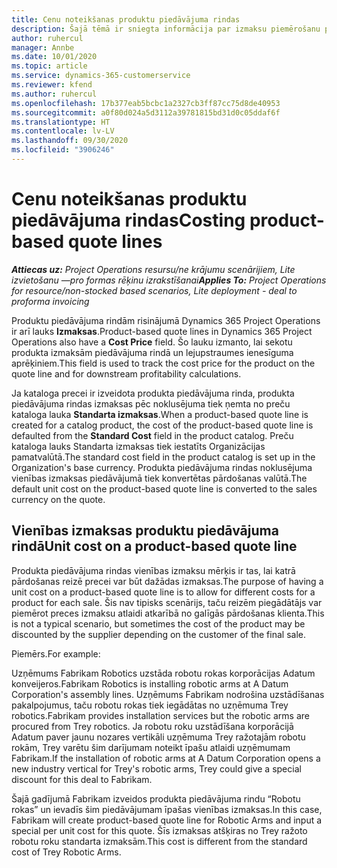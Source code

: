 ```yaml
---
title: Cenu noteikšanas produktu piedāvājuma rindas
description: Šajā tēmā ir sniegta informācija par izmaksu piemērošanu produktu piedāvājumu rindai.
author: ruhercul
manager: Annbe
ms.date: 10/01/2020
ms.topic: article
ms.service: dynamics-365-customerservice
ms.reviewer: kfend
ms.author: ruhercul
ms.openlocfilehash: 17b377eab5bcbc1a2327cb3ff87cc75d8de40953
ms.sourcegitcommit: a0f80d024a5d3112a39781815bd31d0c05ddaf6f
ms.translationtype: HT
ms.contentlocale: lv-LV
ms.lasthandoff: 09/30/2020
ms.locfileid: "3906246"
---
```

# <a name="costing-product-based-quote-lines"></a><span data-ttu-id="07559-103">Cenu noteikšanas produktu piedāvājuma rindas</span><span class="sxs-lookup"><span data-stu-id="07559-103">Costing product-based quote lines</span></span>

<span data-ttu-id="07559-104">_**Attiecas uz:** Project Operations resursu/ne krājumu scenārijiem, Lite izvietošanu —pro formas rēķinu izrakstīšanai_</span><span class="sxs-lookup"><span data-stu-id="07559-104">_**Applies To:** Project Operations for resource/non-stocked based scenarios, Lite deployment - deal to proforma invoicing_</span></span>


<span data-ttu-id="07559-105">Produktu piedāvājuma rindām risinājumā Dynamics 365 Project Operations ir arī lauks **Izmaksas**.</span><span class="sxs-lookup"><span data-stu-id="07559-105">Product-based quote lines in Dynamics 365 Project Operations also have a **Cost Price** field.</span></span> <span data-ttu-id="07559-106">Šo lauku izmanto, lai sekotu produkta izmaksām piedāvājuma rindā un lejupstraumes ienesīguma aprēķiniem.</span><span class="sxs-lookup"><span data-stu-id="07559-106">This field is used to track the cost price for the product on the quote line and for downstream profitability calculations.</span></span>

<span data-ttu-id="07559-107">Ja kataloga precei ir izveidota produkta piedāvājuma rinda, produkta piedāvājuma rindas izmaksas pēc noklusējuma tiek ņemta no preču kataloga lauka **Standarta izmaksas**.</span><span class="sxs-lookup"><span data-stu-id="07559-107">When a product-based quote line is created for a catalog product, the cost of the product-based quote line is defaulted from the **Standard Cost** field in the product catalog.</span></span> <span data-ttu-id="07559-108">Preču kataloga lauks Standarta izmaksas tiek iestatīts Organizācijas pamatvalūtā.</span><span class="sxs-lookup"><span data-stu-id="07559-108">The standard cost field in the product catalog is set up in the Organization's base currency.</span></span> <span data-ttu-id="07559-109">Produkta piedāvājuma rindas noklusējuma vienības izmaksas piedāvājumā tiek konvertētas pārdošanas valūtā.</span><span class="sxs-lookup"><span data-stu-id="07559-109">The default unit cost on the product-based quote line is converted to the sales currency on the quote.</span></span>

## <a name="unit-cost-on-a-product-based-quote-line"></a><span data-ttu-id="07559-110">Vienības izmaksas produktu piedāvājuma rindā</span><span class="sxs-lookup"><span data-stu-id="07559-110">Unit cost on a product-based quote line</span></span>

<span data-ttu-id="07559-111">Produkta piedāvājuma rindas vienības izmaksu mērķis ir tas, lai katrā pārdošanas reizē precei var būt dažādas izmaksas.</span><span class="sxs-lookup"><span data-stu-id="07559-111">The purpose of having a unit cost on a product-based quote line is to allow for different costs for a product for each sale.</span></span> <span data-ttu-id="07559-112">Šis nav tipisks scenārijs, taču reizēm piegādātājs var piemērot preces izmaksu atlaidi atkarībā no galīgās pārdošanas klienta.</span><span class="sxs-lookup"><span data-stu-id="07559-112">This is not a typical scenario, but sometimes the cost of the product may be discounted by the supplier depending on the customer of the final sale.</span></span>

<span data-ttu-id="07559-113">Piemērs.</span><span class="sxs-lookup"><span data-stu-id="07559-113">For example:</span></span>

<span data-ttu-id="07559-114">Uzņēmums Fabrikam Robotics uzstāda robotu rokas korporācijas Adatum konveijeros.</span><span class="sxs-lookup"><span data-stu-id="07559-114">Fabrikam Robotics is installing robotic arms at A Datum Corporation's assembly lines.</span></span> <span data-ttu-id="07559-115">Uzņēmums Fabrikam nodrošina uzstādīšanas pakalpojumus, taču robotu rokas tiek iegādātas no uzņēmuma Trey robotics.</span><span class="sxs-lookup"><span data-stu-id="07559-115">Fabrikam provides installation services but the robotic arms are procured from Trey robotics.</span></span> <span data-ttu-id="07559-116">Ja robotu roku uzstādīšana korporācijā Adatum paver jaunu nozares vertikāli uzņēmuma Trey ražotajām robotu rokām, Trey varētu šim darījumam noteikt īpašu atlaidi uzņēmumam Fabrikam.</span><span class="sxs-lookup"><span data-stu-id="07559-116">If the installation of robotic arms at A Datum Corporation opens a new industry vertical for Trey's robotic arms, Trey could give a special discount for this deal to Fabrikam.</span></span>

<span data-ttu-id="07559-117">Šajā gadījumā Fabrikam izveidos produkta piedāvājuma rindu “Robotu rokas” un ievadīs šim piedāvājumam īpašas vienības izmaksas.</span><span class="sxs-lookup"><span data-stu-id="07559-117">In this case, Fabrikam will create product-based quote line for Robotic Arms and input a special per unit cost for this quote.</span></span> <span data-ttu-id="07559-118">Šīs izmaksas atšķiras no Trey ražoto robotu roku standarta izmaksām.</span><span class="sxs-lookup"><span data-stu-id="07559-118">This cost is different from the standard cost of Trey Robotic Arms.</span></span>
